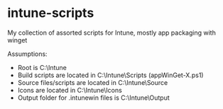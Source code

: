 # intune-scripts
My collection of assorted scripts for Intune, mostly app packaging with winget

Assumptions:
* Root is C:\Intune
* Build scripts are located in C:\Intune\Scripts (appWinGet-X.ps1)
* Source files/scripts are located in C:\Intune\Source
* Icons are located in C:\Intune\Icons
* Output folder for .intunewin files is C:\Intune\Output
